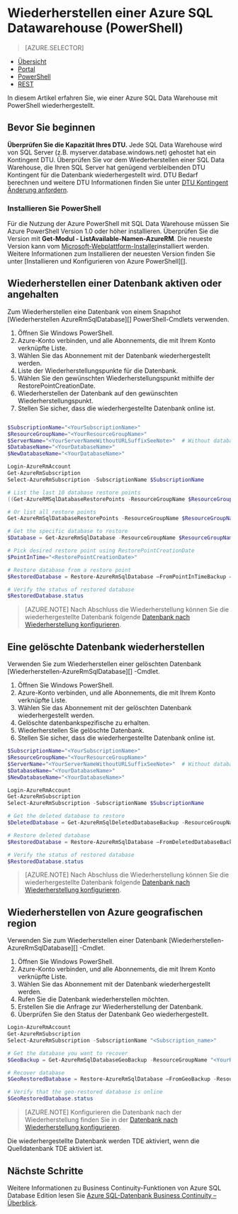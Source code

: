 <properties
   pageTitle="Wiederherstellen einer Azure SQL Datawarehouse (PowerShell) | Microsoft Azure"
   description="PowerShell-Aufgaben für die Wiederherstellung einer Azure SQL Data Warehouse."
   services="sql-data-warehouse"
   documentationCenter="NA"
   authors="Lakshmi1812"
   manager="barbkess"
   editor=""/>

<tags
   ms.service="sql-data-warehouse"
   ms.devlang="NA"
   ms.topic="article"
   ms.tgt_pltfrm="NA"
   ms.workload="data-services"
   ms.date="09/21/2016"
   ms.author="lakshmir;barbkess;sonyama"/>

# <a name="restore-an-azure-sql-data-warehouse-powershell"></a>Wiederherstellen einer Azure SQL Datawarehouse (PowerShell)

> [AZURE.SELECTOR]
- [Übersicht][]
- [Portal][]
- [PowerShell][]
- [REST][]

In diesem Artikel erfahren Sie, wie einer Azure SQL Data Warehouse mit PowerShell wiederhergestellt.

## <a name="before-you-begin"></a>Bevor Sie beginnen

**Überprüfen Sie die Kapazität Ihres DTU.** Jede SQL Data Warehouse wird von SQL Server (z.B. myserver.database.windows.net) gehostet hat ein Kontingent DTU.  Überprüfen Sie vor dem Wiederherstellen einer SQL Data Warehouse, die Ihren SQL Server hat genügend verbleibenden DTU Kontingent für die Datenbank wiederhergestellt wird. DTU Bedarf berechnen und weitere DTU Informationen finden Sie unter [DTU Kontingent Änderung anfordern][].

### <a name="install-powershell"></a>Installieren Sie PowerShell

Für die Nutzung der Azure PowerShell mit SQL Data Warehouse müssen Sie Azure PowerShell Version 1.0 oder höher installieren.  Überprüfen Sie die Version mit **Get-Modul - ListAvailable-Namen-AzureRM**.  Die neueste Version kann vom [Microsoft-Webplattform-Installer][]installiert werden.  Weitere Informationen zum Installieren der neuesten Version finden Sie unter [Installieren und Konfigurieren von Azure PowerShell][].

## <a name="restore-an-active-or-paused-database"></a>Wiederherstellen einer Datenbank aktiven oder angehalten

Zum Wiederherstellen eine Datenbank von einem Snapshot [Wiederherstellen AzureRmSqlDatabase][] PowerShell-Cmdlets verwenden.

1. Öffnen Sie Windows PowerShell.
2. Azure-Konto verbinden, und alle Abonnements, die mit Ihrem Konto verknüpfte Liste.
3. Wählen Sie das Abonnement mit der Datenbank wiederhergestellt werden.
4. Liste der Wiederherstellungspunkte für die Datenbank.
5. Wählen Sie den gewünschten Wiederherstellungspunkt mithilfe der RestorePointCreationDate.
6. Wiederherstellen der Datenbank auf den gewünschten Wiederherstellungspunkt.
7. Stellen Sie sicher, dass die wiederhergestellte Datenbank online ist.

```Powershell

$SubscriptionName="<YourSubscriptionName>"
$ResourceGroupName="<YourResourceGroupName>"
$ServerName="<YourServerNameWithoutURLSuffixSeeNote>"  # Without database.windows.net
$DatabaseName="<YourDatabaseName>"
$NewDatabaseName="<YourDatabaseName>"

Login-AzureRmAccount
Get-AzureRmSubscription
Select-AzureRmSubscription -SubscriptionName $SubscriptionName

# List the last 10 database restore points
((Get-AzureRMSqlDatabaseRestorePoints -ResourceGroupName $ResourceGroupName -ServerName $ServerName -DatabaseName ($DatabaseName).RestorePointCreationDate)[-10 .. -1]

# Or list all restore points
Get-AzureRmSqlDatabaseRestorePoints -ResourceGroupName $ResourceGroupName -ServerName $ServerName -DatabaseName $DatabaseName

# Get the specific database to restore
$Database = Get-AzureRmSqlDatabase -ResourceGroupName $ResourceGroupName -ServerName $ServerName -DatabaseName $DatabaseName

# Pick desired restore point using RestorePointCreationDate
$PointInTime="<RestorePointCreationDate>"  

# Restore database from a restore point
$RestoredDatabase = Restore-AzureRmSqlDatabase –FromPointInTimeBackup –PointInTime $PointInTime -ResourceGroupName $Database.ResourceGroupName -ServerName $Database.$ServerName -TargetDatabaseName $NewDatabaseName –ResourceId $Database.ResourceID

# Verify the status of restored database
$RestoredDatabase.status

```

>[AZURE.NOTE] Nach Abschluss die Wiederherstellung können Sie die wiederhergestellte Datenbank folgende [Datenbank nach Wiederherstellung konfigurieren][].


## <a name="restore-a-deleted-database"></a>Eine gelöschte Datenbank wiederherstellen

Verwenden Sie zum Wiederherstellen einer gelöschten Datenbank [Wiederherstellen-AzureRmSqlDatabase][] -Cmdlet.

1. Öffnen Sie Windows PowerShell.
2. Azure-Konto verbinden, und alle Abonnements, die mit Ihrem Konto verknüpfte Liste.
3. Wählen Sie das Abonnement mit der gelöschten Datenbank wiederhergestellt werden.
4. Gelöschte datenbankspezifische zu erhalten.
5. Wiederherstellen Sie gelöschte Datenbank.
6. Stellen Sie sicher, dass die wiederhergestellte Datenbank online ist.

```Powershell
$SubscriptionName="<YourSubscriptionName>"
$ResourceGroupName="<YourResourceGroupName>"
$ServerName="<YourServerNameWithoutURLSuffixSeeNote>"  # Without database.windows.net
$DatabaseName="<YourDatabaseName>"
$NewDatabaseName="<YourDatabaseName>"

Login-AzureRmAccount
Get-AzureRmSubscription
Select-AzureRmSubscription -SubscriptionName $SubscriptionName

# Get the deleted database to restore
$DeletedDatabase = Get-AzureRmSqlDeletedDatabaseBackup -ResourceGroupName $ResourceGroupNam -ServerName $ServerName -DatabaseName $DatabaseName

# Restore deleted database
$RestoredDatabase = Restore-AzureRmSqlDatabase –FromDeletedDatabaseBackup –DeletionDate $DeletedDatabase.DeletionDate -ResourceGroupName $DeletedDatabase.ResourceGroupName -ServerName $DeletedDatabase.ServerName -TargetDatabaseName $NewDatabaseName –ResourceId $DeletedDatabase.ResourceID

# Verify the status of restored database
$RestoredDatabase.status
```

>[AZURE.NOTE] Nach Abschluss die Wiederherstellung können Sie die wiederhergestellte Datenbank folgende [Datenbank nach Wiederherstellung konfigurieren][].


## <a name="restore-from-an-azure-geographical-region"></a>Wiederherstellen von Azure geografischen region

Verwenden Sie zum Wiederherstellen einer Datenbank [Wiederherstellen-AzureRmSqlDatabase][] -Cmdlet.

1. Öffnen Sie Windows PowerShell.
2. Azure-Konto verbinden, und alle Abonnements, die mit Ihrem Konto verknüpfte Liste.
3. Wählen Sie das Abonnement mit der Datenbank wiederhergestellt werden.
4. Rufen Sie die Datenbank wiederherstellen möchten.
5. Erstellen Sie die Anfrage zur Wiederherstellung der Datenbank.
6. Überprüfen Sie den Status der Datenbank Geo wiederhergestellt.

```Powershell
Login-AzureRmAccount
Get-AzureRmSubscription
Select-AzureRmSubscription -SubscriptionName "<Subscription_name>"

# Get the database you want to recover
$GeoBackup = Get-AzureRmSqlDatabaseGeoBackup -ResourceGroupName "<YourResourceGroupName>" -ServerName "<YourServerName>" -DatabaseName "<YourDatabaseName>"

# Recover database
$GeoRestoredDatabase = Restore-AzureRmSqlDatabase –FromGeoBackup -ResourceGroupName "<YourResourceGroupName>" -ServerName "<YourTargetServer>" -TargetDatabaseName "<NewDatabaseName>" –ResourceId $GeoBackup.ResourceID

# Verify that the geo-restored database is online
$GeoRestoredDatabase.status
```

>[AZURE.NOTE] Konfigurieren die Datenbank nach der Wiederherstellung finden Sie in der [Datenbank nach Wiederherstellung konfigurieren][]. 


Die wiederhergestellte Datenbank werden TDE aktiviert, wenn die Quelldatenbank TDE aktiviert ist.


## <a name="next-steps"></a>Nächste Schritte
Weitere Informationen zu Business Continuity-Funktionen von Azure SQL Database Edition lesen Sie [Azure SQL-Datenbank Business Continuity – Überblick][].

<!--Image references-->

<!--Article references-->
[Azure SQL-Datenbank Business Continuity – Überblick]: sql-database-business-continuity.md
[DTU Kontingent Änderung anfordern]: ./sql-data-warehouse-get-started-create-support-ticket.md#request-quota-change
[Datenbank nach Wiederherstellung konfigurieren]: ./sql-database-disaster-recovery.md#configure-your-database-after-recovery
[Zum Installieren und Konfigurieren von Azure PowerShell]: powershell-install-configure.md
[Übersicht]: ./sql-data-warehouse-restore-database-overview.md
[Portal]: ./sql-data-warehouse-restore-database-portal.md
[PowerShell]: ./sql-data-warehouse-restore-database-powershell.md
[REST]: ./sql-data-warehouse-restore-database-rest-api.md
[Datenbank nach Wiederherstellung konfigurieren]: ./sql-database-disaster-recovery.md#configure-your-database-after-recovery

<!--MSDN references-->
[Wiederherstellung AzureRmSqlDatabase]: https://msdn.microsoft.com/library/mt693390.aspx

<!--Other Web references-->
[Azure Portal]: https://portal.azure.com/
[Microsoft-Webplattform-Installer]: https://aka.ms/webpi-azps
